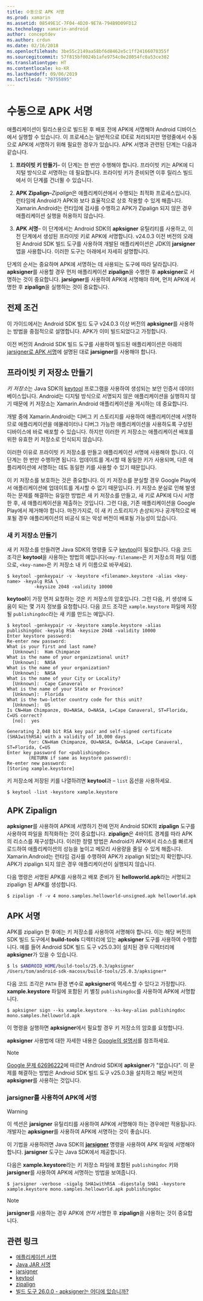 ```yaml
---
title: 수동으로 APK 서명
ms.prod: xamarin
ms.assetid: 08549E1C-7F04-4D20-9E7A-794B9D09FD12
ms.technology: xamarin-android
author: conceptdev
ms.author: crdun
ms.date: 02/16/2018
ms.openlocfilehash: 3be55c2149aa58bf6d8462e5c1ff24166078355f
ms.sourcegitcommit: 57f815bf0024b1afe9754c0e28054fc0a53ce302
ms.translationtype: HT
ms.contentlocale: ko-KR
ms.lasthandoff: 09/06/2019
ms.locfileid: "70755895"
---
```

# <a name="manually-signing-the-apk"></a>수동으로 APK 서명

애플리케이션이 릴리스용으로 빌드된 후 배포 전에 APK에 서명해야 Android 디바이스에서 실행할 수 있습니다. 이 프로세스는 일반적으로 IDE로 처리되지만 명령줄에서 수동으로 APK에 서명하기 위해 필요한 경우가 있습니다. APK 서명과 관련된 단계는 다음과 같습니다.

1. **프라이빗 키 만들기**&ndash; 이 단계는 한 번만 수행해야 합니다. 프라이빗 키는 APK에 디지털 방식으로 서명하는 데 필요합니다.
    프라이빗 키가 준비되면 이후 릴리스 빌드에서 이 단계를 건너뛸 수 있습니다.

2. **APK Zipalign**&ndash;*Zipalign*은 애플리케이션에서 수행되는 최적화 프로세스입니다. 런타임에 Android가 APK와 보다 효율적으로 상호 작용할 수 있게 해줍니다. Xamarin.Android는 런타임에 검사를 수행하고 APK가 Zipalign 되지 않은 경우 애플리케이션 실행을 허용하지 않습니다.

3. **APK 서명**&ndash; 이 단계에서는 Android SDK의 **apksigner** 유틸리티를 사용하고, 이전 단계에서 생성된 프라이빗 키로 APK에 서명합니다. v24.0.3 이전 버전의 오래된 Android SDK 빌드 도구를 사용하여 개발된 애플리케이션은 JDK의 **jarsigner** 앱을 사용합니다. 이러한 도구는 아래에서 자세히 설명합니다. 

단계의 순서는 중요하며 APK에 서명하는 데 사용되는 도구에 따라 달라집니다. **apksigner**를 사용할 경우 먼저 애플리케이션 **zipalign**을 수행한 후 **apksigner**로 서명하는 것이 중요합니다.  **jarsigner**를 사용하여 APK에 서명해야 하며, 먼저 APK에 서명한 후 **zipalign**을 실행하는 것이 중요합니다. 

## <a name="prerequisites"></a>전제 조건

이 가이드에서는 Android SDK 빌드 도구 v24.0.3 이상 버전의 **apksigner**를 사용하는 방법을 중점적으로 설명합니다. APK가 이미 빌드되었다고 가정합니다.

이전 버전의 Android SDK 빌드 도구를 사용하여 빌드된 애플리케이션은 아래의 [jarsigner로 APK 서명](#Sign_the_APK_with_jarsigner)에 설명된 대로 **jarsigner**를 사용해야 합니다.

## <a name="create-a-private-keystore"></a>프라이빗 키 저장소 만들기

*키 저장소*는 Java SDK의 [keytool](https://docs.oracle.com/javase/8/docs/technotes/tools/unix/keytool.html) 프로그램을 사용하여 생성되는 보안 인증서 데이터베이스입니다. Android는 디지털 방식으로 서명되지 않은 애플리케이션을 실행하지 않기 때문에 키 저장소는 Xamarin.Android 애플리케이션을 게시하는 데 중요합니다.

개발 중에 Xamarin.Android는 디버그 키 스토리지를 사용하여 애플리케이션에 서명하므로 애플리케이션을 에뮬레이터나 디버그 가능한 애플리케이션을 사용하도록 구성된 디바이스에 바로 배포할 수 있습니다.
하지만 이러한 키 저장소는 애플리케이션 배포를 위한 유효한 키 저장소로 인식되지 않습니다.

이러한 이유로 프라이빗 키 저장소를 만들고 애플리케이션 서명에 사용해야 합니다. 이 단계는 한 번만 수행하면 됩니다. 업데이트를 게시할 때 동일한 키가 사용되며, 다른 애플리케이션에 서명하는 데도 동일한 키를 사용할 수 있기 때문입니다.

이 키 저장소를 보호하는 것은 중요합니다. 이 키 저장소를 분실할 경우 Google Play에서 애플리케이션에 업데이트를 게시할 수 없기 때문입니다.
키 저장소 분실로 인해 발생하는 문제를 해결하는 유일한 방법은 새 키 저장소를 만들고, 새 키로 APK에 다시 서명한 후, 새 애플리케이션을 제출하는 것입니다. 그런 다음, 기존 애플리케이션을 Google Play에서 제거해야 합니다. 마찬가지로, 이 새 키 스토리지가 손상되거나 공개적으로 배포될 경우 애플리케이션의 비공식 또는 악성 버전이 배포될 가능성이 있습니다.

### <a name="create-a-new-keystore"></a>새 키 저장소 만들기

새 키 저장소를 만들려면 Java SDK의 명령줄 도구 [keytool](https://docs.oracle.com/javase/8/docs/technotes/tools/unix/keytool.html)이 필요합니다. 다음 코드 조각은 **keytool**을 사용하는 방법의 예입니다(`<my-filename>`은 키 저장소의 파일 이름으로, `<key-name>`은 키 저장소 내 키 이름으로 바꾸세요).

```shell
$ keytool -genkeypair -v -keystore <filename>.keystore -alias <key-name> -keyalg RSA \
          -keysize 2048 -validity 10000
```

**keytool**이 가장 먼저 요청하는 것은 키 저장소의 암호입니다. 그런 다음, 키 생성에 도움이 되는 몇 가지 정보를 요청합니다. 다음 코드 조각은 `xample.keystore` 파일에 저장될 `publishingdoc`라는 새 키를 만드는 예입니다.

```shell
$ keytool -genkeypair -v -keystore xample.keystore -alias publishingdoc -keyalg RSA -keysize 2048 -validity 10000
Enter keystore password:
Re-enter new password:
What is your first and last name?
  [Unknown]:  Ham Chimpanze
What is the name of your organizational unit?
  [Unknown]:  NASA
What is the name of your organization?
  [Unknown]:  NASA
What is the name of your City or Locality?
  [Unknown]:  Cape Canaveral
What is the name of your State or Province?
  [Unknown]:  Florida
What is the two-letter country code for this unit?
  [Unknown]:  US
Is CN=Ham Chimpanze, OU=NASA, O=NASA, L=Cape Canaveral, ST=Florida, C=US correct?
  [no]:  yes

Generating 2,048 bit RSA key pair and self-signed certificate (SHA1withRSA) with a validity of 10,000 days
        for: CN=Ham Chimpanze, OU=NASA, O=NASA, L=Cape Canaveral, ST=Florida, C=US
Enter key password for <publishingdoc>
        (RETURN if same as keystore password):
Re-enter new password:
[Storing xample.keystore]
```

키 저장소에 저장된 키를 나열하려면 **keytool**과 &ndash; `list` 옵션을 사용하세요.

```shell
$ keytool -list -keystore xample.keystore
```

## <a name="zipalign-the-apk"></a>APK Zipalign

**apksigner**를 사용하여 APK에 서명하기 전에 먼저 Android SDK의 **zipalign** 도구를 사용하여 파일을 최적화하는 것이 중요합니다. **zipalign**은 4바이트 경계를 따라 APK의 리소스를 재구성합니다. 이러한 정렬 방법은 Android가 APK에서 리소스를 빠르게 로드하여 애플리케이션의 성능을 높이고 메모리 사용량을 줄일 수 있게 해줍니다. Xamarin.Android는 런타임 검사를 수행하여 APK가 zipalign 되었는지 확인합니다. APK가 zipalign 되지 않은 경우 애플리케이션이 실행되지 않습니다.

다음 명령은 서명된 APK를 사용하고 배포 준비가 된 **helloworld.apk**라는 서명되고 zipalign 된 APK를 생성합니다.

```shell
$ zipalign -f -v 4 mono.samples.helloworld-unsigned.apk helloworld.apk
```

## <a name="sign-the-apk"></a>APK 서명

APK를 zipalign 한 후에는 키 저장소를 사용하여 서명해야 합니다. 이는 해당 버전의 SDK 빌드 도구에서 **build-tools** 디렉터리에 있는 **apksigner** 도구를 사용하여 수행합니다.  예를 들어 Android SDK 빌드 도구 v25.0.3이 설치된 경우 디렉터리에 **apksigner**가 있을 수 있습니다.

```bash
$ ls $ANDROID_HOME/build-tools/25.0.3/apksigner
/Users/tom/android-sdk-macosx/build-tools/25.0.3/apksigner*
```

다음 코드 조각은 `PATH` 환경 변수로 **apksigner**에 액세스할 수 있다고 가정합니다. **xample.keystore** 파일에 포함된 키 별칭 `publishingdoc`를 사용하여 APK에 서명합니다.

```shell
$ apksigner sign --ks xample.keystore --ks-key-alias publishingdoc mono.samples.helloworld.apk
```

이 명령을 실행하면 **apksigner**에서 필요할 경우 키 저장소의 암호를 요청합니다.

**apksigner** 사용법에 대한 자세한 내용은 [Google의 설명서](https://developer.android.com/studio/command-line/apksigner.html)를 참조하세요.

> [!NOTE]
> [Google 문제 62696222](https://issuetracker.google.com/issues/62696222)에 따르면 Android SDK에 **apksigner**가 "없습니다". 이 문제를 해결하는 방법은 Android SDK 빌드 도구 v25.0.3을 설치하고 해당 버전의 **apksigner**를 사용하는 것입니다.  

<a name="Sign_the_APK_with_jarsigner" />

### <a name="sign-the-apk-with-jarsigner"></a>jarsigner를 사용하여 APK에 서명

> [!WARNING]
> 이 섹션은 **jarsigner** 유틸리티를 사용하여 APK에 서명해야 하는 경우에만 적용됩니다. 개발자는 **apksigner**를 사용하여 APK에 서명하는 것이 좋습니다.

이 기법을 사용하려면 Java SDK의 **[jarsigner](https://docs.oracle.com/javase/8/docs/technotes/tools/windows/jarsigner.html)** 명령을 사용하여 APK 파일에 서명해야 합니다.  **jarsigner** 도구는 Java SDK에서 제공합니다. 

다음은 **xample.keystore**라는 키 저장소 파일에 포함된 `publishingdoc` 키와 **jarsigner**를 사용하여 APK에 서명하는 방법을 보여줍니다.

```shell
$ jarsigner -verbose -sigalg SHA1withRSA -digestalg SHA1 -keystore xample.keystore mono.samples.helloworld.apk publishingdoc
```

> [!NOTE]
> **jarsigner**를 사용하는 경우 APK에 _먼저_ 서명한 후 **zipalign**을 사용하는 것이 중요합니다.  

## <a name="related-links"></a>관련 링크

- [애플리케이션 서명](https://source.android.com/security/apksigning/)
- [Java JAR 서명](https://docs.oracle.com/javase/8/docs/technotes~/jar/jar.html#Signed_JAR_File)
- [jarsigner](https://docs.oracle.com/javase/8/docs/technotes/tools/windows/jarsigner.html)
- [keytool](https://docs.oracle.com/javase/8/docs/technotes/tools/unix/keytool.html)
- [zipalign](https://developer.android.com/studio/command-line/zipalign.html)
- [빌드 도구 26.0.0 - apksigner는 어디에 있습니까?](https://issuetracker.google.com/issues/62696222)
